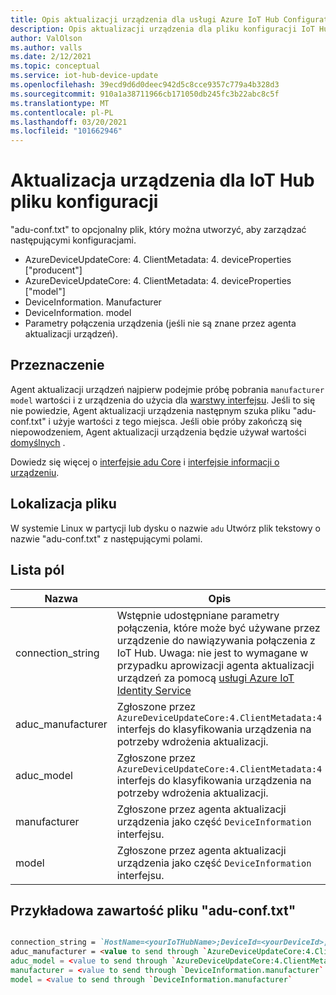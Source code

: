 ```yaml
---
title: Opis aktualizacji urządzenia dla usługi Azure IoT Hub Configuration | Microsoft Docs
description: Opis aktualizacji urządzenia dla pliku konfiguracji IoT Hub platformy Azure.
author: ValOlson
ms.author: valls
ms.date: 2/12/2021
ms.topic: conceptual
ms.service: iot-hub-device-update
ms.openlocfilehash: 39ecd9d6d0deec942d5c8cce9357c779a4b328d3
ms.sourcegitcommit: 910a1a38711966cb171050db245fc3b22abc8c5f
ms.translationtype: MT
ms.contentlocale: pl-PL
ms.lasthandoff: 03/20/2021
ms.locfileid: "101662946"
---
```

# <a name="device-update-for-iot-hub-configuration-file"></a>Aktualizacja urządzenia dla IoT Hub pliku konfiguracji

"adu-conf.txt" to opcjonalny plik, który można utworzyć, aby zarządzać następującymi konfiguracjami.

* AzureDeviceUpdateCore: 4. ClientMetadata: 4. deviceProperties ["producent"]
* AzureDeviceUpdateCore: 4. ClientMetadata: 4. deviceProperties ["model"]
* DeviceInformation. Manufacturer
* DeviceInformation. model
* Parametry połączenia urządzenia (jeśli nie są znane przez agenta aktualizacji urządzeń).

## <a name="purpose"></a>Przeznaczenie
Agent aktualizacji urządzeń najpierw podejmie próbę pobrania `manufacturer` `model` wartości i z urządzenia do użycia dla [warstwy interfejsu](device-update-agent-overview.md#the-interface-layer). Jeśli to się nie powiedzie, Agent aktualizacji urządzenia następnym szuka pliku "adu-conf.txt" i użyje wartości z tego miejsca. Jeśli obie próby zakończą się niepowodzeniem, Agent aktualizacji urządzenia będzie używał wartości [domyślnych](https://github.com/Azure/iot-hub-device-update/blob/main/CMakeLists.txt) .

Dowiedz się więcej o [interfejsie adu Core](https://github.com/Azure/iot-hub-device-update/tree/main/src/agent/adu_core_interface) i [interfejsie informacji o urządzeniu](https://github.com/Azure/iot-hub-device-update/tree/main/src/agent/device_info_interface).

## <a name="file-location"></a>Lokalizacja pliku

W systemie Linux w partycji lub dysku o nazwie `adu` Utwórz plik tekstowy o nazwie "adu-conf.txt" z następującymi polami.

## <a name="list-of-fields"></a>Lista pól

|Nazwa|Opis|
|-----------|--------------------|
|connection_string|Wstępnie udostępniane parametry połączenia, które może być używane przez urządzenie do nawiązywania połączenia z IoT Hub. Uwaga: nie jest to wymagane w przypadku aprowizacji agenta aktualizacji urządzeń za pomocą [usługi Azure IoT Identity Service](https://azure.github.io/iot-identity-service/)|
|aduc_manufacturer|Zgłoszone przez `AzureDeviceUpdateCore:4.ClientMetadata:4` interfejs do klasyfikowania urządzenia na potrzeby wdrożenia aktualizacji.|
|aduc_model|Zgłoszone przez `AzureDeviceUpdateCore:4.ClientMetadata:4` interfejs do klasyfikowania urządzenia na potrzeby wdrożenia aktualizacji.|
|manufacturer|Zgłoszone przez agenta aktualizacji urządzenia jako część `DeviceInformation` interfejsu.|
|model|Zgłoszone przez agenta aktualizacji urządzenia jako część `DeviceInformation` interfejsu.|

## <a name="example-adu-conftxt-file-contents"></a>Przykładowa zawartość pliku "adu-conf.txt"

```markdown

connection_string = `HostName=<yourIoTHubName>;DeviceId=<yourDeviceId>;SharedAccessKey=<yourSharedAccessKey>`
aduc_manufacturer = <value to send through `AzureDeviceUpdateCore:4.ClientMetadata:4.deviceProperties["manufacturer"]`
aduc_model = <value to send through `AzureDeviceUpdateCore:4.ClientMetadata:4.deviceProperties["model"]`
manufacturer = <value to send through `DeviceInformation.manufacturer`
model = <value to send through `DeviceInformation.manufacturer`
```
